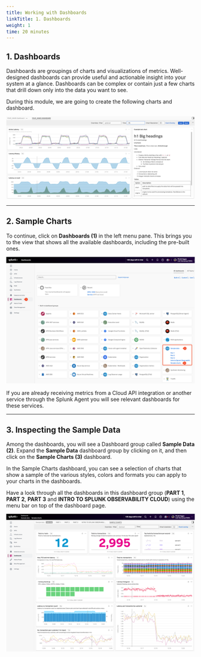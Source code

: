 ```yaml
---
title: Working with Dashboards
linkTitle: 1. Dashboards
weight: 1
time: 20 minutes
---
```




## 1. Dashboards

Dashboards are groupings of charts and visualizations of metrics. Well-designed dashboards can provide useful and actionable insight into your system at a glance. Dashboards can be complex or contain just a few charts that drill down only into the data you want to see.

During this module, we are going to create the following charts and dashboard.

![Example Dashboard](../images/example-dashboard.png)

---
<!-- 
## 2. Your Teams' Page

Click on the ![Dashboards button](../images/dashboards.png?classes=inline&height=25px) from the navbar. As you have already been assigned to a team, you will land on the team dashboard. We use the ***Example Team*** as an example here. The one in your workshop will be different!

![Team Dashboard1](../images/team-dashboard.png)

This page shows the total number of team members, how many active alerts for your team and all dashboards that are assigned to your team. Right now there are no dashboards assigned but as stated before, we will add the new dashboard that you will create to your Teams page later.

--- -->

## 2. Sample Charts

To continue, click on **Dashboards (1)** in the left menu pane. This brings you to the view that shows all the available dashboards, including the pre-built ones.

![Sample Data](../images/sample-data.png)

If you are already receiving metrics from a Cloud API integration or another service through the Splunk Agent you will see relevant dashboards for these services.

---

## 3. Inspecting the Sample Data

Among the dashboards, you will see a Dashboard group called **Sample Data (2)**. Expand the **Sample Data** dashboard group by clicking on it, and then click on the **Sample Charts (3)** dashboard.

In the Sample Charts dashboard, you can see a selection of charts that show a sample of the various styles, colors and formats you can apply to your charts in the dashboards.

Have a look through all the dashboards in this dashboard group (**PART 1**, **PART 2**, **PART 3** and **INTRO TO SPLUNK OBSERVABILITY CLOUD**) using the menu bar  on top of the dashboard page.

![Sample Charts](../images/sample-charts.png)

